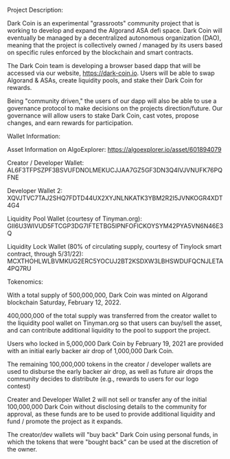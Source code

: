 Project Description:

Dark Coin is an experimental "grassroots" community project that is working to develop and expand the Algorand ASA defi space. Dark Coin will eventually be managed by a decentralized autonomous organization (DAO), meaning that the project is collectively owned / managed by its users based on specific rules enforced by the blockchain and smart contracts.

The Dark Coin team is developing a browser based dapp that will be accessed via our website, https://dark-coin.io. Users will be able to swap Algorand & ASAs, create liquidity pools, and stake their Dark Coin for rewards.

Being "community driven," the users of our dapp will also be able to use a governance protocol to make decisions on the projects direction/future. Our governance will allow users to stake Dark Coin, cast votes, propose changes, and earn rewards for participation.



Wallet Information:

Asset Information on AlgoExplorer: https://algoexplorer.io/asset/601894079

Creator / Developer Wallet: AL6F3TFPSZPF3BSVUFDNOLMEKUCJJAA7GZ5GF3DN3Q4IVJVNUFK76PQFNE

Developer Wallet 2: XQVJTVC7TAJ2SHQ7FDTD44UX2XYJNLNKATK3YBM2R2I5JVNKOGR4XDT4G4

Liquidity Pool Wallet (courtesy of Tinyman.org): GII6U3WIVUD5FTCGP3DG7IFTETBG5IPNFOFICKOYSYM42PYA5VN6N46E3Q

Liquidity Lock Wallet (80% of circulating supply, courtesy of Tinylock smart contract, through 5/31/22): MCXTHOHLWLBVMKUG2ERC5YOCUJ2BT2KSDXW3LBHSWDUFQCNJLETA4PQ7RU



Tokenomics:

With a total supply of 500,000,000, Dark Coin was minted on Algorand blockchain Saturday, February 12, 2022.

400,000,000 of the total supply was transferred from the creator wallet to the liquidity pool wallet on Tinyman.org so that
users can buy/sell the asset, and can contribute additional liquidity to the pool to support the project.

Users who locked in 5,000,000 Dark Coin by February 19, 2021 are provided with an initial early backer air drop of 1,000,000 Dark Coin.

The remaining 100,000,000 tokens in the creator / developer wallets are used to disburse the early backer air drop, as well as future
air drops the community decides to distribute (e.g., rewards to users for our logo contest)

Creater and Developer Wallet 2 will not sell or transfer any of the initial 100,000,000 Dark Coin without disclosing details to the community
for approval, as these funds are to be used to provide additional liquidity and fund / promote the project as it expands. 

The creator/dev wallets will "buy back" Dark Coin using personal funds, in which the tokens that were "bought back" can be used at the discretion of the owner.
